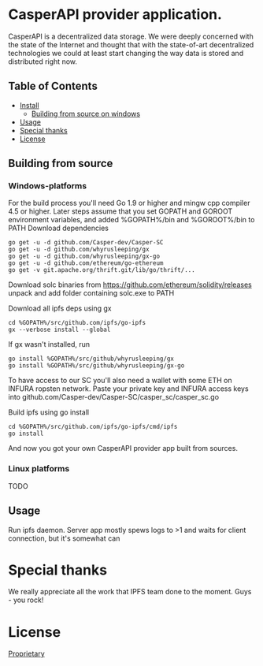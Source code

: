 # CasperAPI provider application.
CasperAPI is a decentralized data storage.
We were deeply concerned with the state of the Internet and thought that with the state-of-art decentralized technologies we could at least start changing the way data is stored and distributed right now.

## Table of Contents

- [Install](#building-from-source)
  - [Building from source on windows](#windows-platforms)
- [Usage](#usage)
- [Special thanks](#special-thanks)
- [License](#license)
  
## Building from source
### Windows-platforms
For the build process you'll need Go 1.9 or higher and mingw cpp compiler 4.5 or higher.
Later steps assume that you set GOPATH and GOROOT environment variables, and added %GOPATH%/bin and %GOROOT%/bin to PATH
Download dependencies
```
go get -u -d github.com/Casper-dev/Casper-SC
go get -u -d github.com/whyrusleeping/gx
go get -u -d github.com/whyrusleeping/gx-go
go get -u -d github.com/ethereum/go-ethereum
go get -v git.apache.org/thrift.git/lib/go/thrift/...
```
Download solc binaries from https://github.com/ethereum/solidity/releases unpack and add folder containing solc.exe to PATH

Download all ipfs deps using gx
```
cd %GOPATH%/src/github.com/ipfs/go-ipfs
gx --verbose install --global
```

If gx wasn't installed, run 
```
go install %GOPATH%/src/github/whyrusleeping/gx
go install %GOPATH%/src/github/whyrusleeping/gx-go
```

To have access to our SC you'll also need a wallet with some ETH on INFURA ropsten network.
Paste your private key and INFURA access keys into github.com/Casper-dev/Casper-SC/casper_sc/casper_sc.go

Build ipfs using go install
```
cd %GOPATH%/src/github.com/ipfs/go-ipfs/cmd/ipfs
go install
```


And now you got your own CasperAPI provider app built from sources.
### Linux platforms
TODO

## Usage
Run ipfs daemon. 
Server app mostly spews logs to >1 and waits for client connection, but it's somewhat can 

# Special thanks
We really appreciate all the work that IPFS team done to the moment. 
Guys - you rock!

# License
[Proprietary](LICENSE)